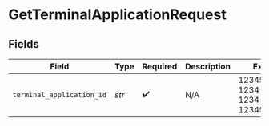 # GetTerminalApplicationRequest


## Fields

| Field                                | Type                                 | Required                             | Description                          | Example                              |
| ------------------------------------ | ------------------------------------ | ------------------------------------ | ------------------------------------ | ------------------------------------ |
| `terminal_application_id`            | *str*                                | :heavy_check_mark:                   | N/A                                  | 12345678-1234-1234-1234-123456789012 |